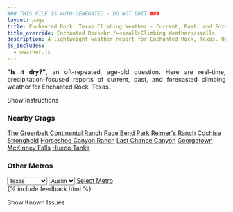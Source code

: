 ```yaml
---
### THIS FILE IS AUTO-GENERATED - DO NOT EDIT ###
layout: page
title: Enchanted Rock, Texas Climbing Weather - Current, Past, and Forecasted Report
title_override: Enchanted Rock<br /><small>Climbing Weather</small>
description: A lightweight weather report for Enchanted Rock, Texas. Optimized for slow internet connections.
js_includes:
  - weather.js
---
```


<section class="measure center lh-copy f5-ns f6 ph2 mv4" style="text-align: justify;">
<strong>"Is it dry?"</strong>, an oft-repeated, age-old question. Here are real-time,
precipitation-focused reports of current, past, and forecasted climbing weather for Enchanted Rock, Texas.
</section>

<p id="settings-toggle" class="mw5 b center tc hover-light-red black-70 pointer">Show Instructions</p>
<section id="settings" class="overflow-hidden" style="display:none;">
    <div class="mv2 ph2 center">
        <div class="fn f6 tc pv2">
            <p class="measure lh-copy center"><strong>Show/hide hourly forecasts</strong> by clicking the desired day.</p>
            <hr class="mw5 p0 mv2 o-60 b0 bt b--light-red light-red bg-light-red">
            <p class="measure lh-copy center"><strong>Current and Past conditions</strong> are measured by the nearest weather station. <strong>Forecast conditions</strong> are calculated and polled separately.</p>
            <hr class="mw5 p0 mv2 o-60 b0 bt b--light-red light-red bg-light-red">
            <p class="measure lh-copy center"><strong>Having issues?</strong> Try <a id="clear-cache" class="no-underline relative fancy-link light-red hover-light-red" href="#">clearing the local cache</a>.</p>
            <hr class="mw5 p0 mv2 o-60 b0 bt b--light-red light-red bg-light-red">
            <p class="measure lh-copy center">Weather data sourced from <a class="no-underline fancy-link relative light-red" target="_blank" href="https://www.weather.gov/documentation/services-web-api">weather.gov</a>.</p>
        </div>
    </div>
</section>
<section id="weather" data-crag="enchanted-rock-texas" class="mv4-ns mv3 ph2 center"></section>
<section id="nearby" class="tc lh-copy">
  <h3>Nearby Crags</h3>
<a class="nowrap no-underline fancy-link relative light-red mh3" href="/crags/the-greenbelt-texas-weather.html">The Greenbelt</a>
<a class="nowrap no-underline fancy-link relative light-red mh3" href="/crags/continental-ranch-texas-weather.html">Continental Ranch</a>
<a class="nowrap no-underline fancy-link relative light-red mh3" href="/crags/pace-bend-park-texas-weather.html">Pace Bend Park</a>
<a class="nowrap no-underline fancy-link relative light-red mh3" href="/crags/reimers-ranch-texas-weather.html">Reimer's Ranch</a>
<a class="nowrap no-underline fancy-link relative light-red mh3" href="/crags/cochise-stronghold-arizona-weather.html">Cochise Stronghold</a>
<a class="nowrap no-underline fancy-link relative light-red mh3" href="/crags/horseshoe-canyon-ranch-arkansas-weather.html">Horseshoe Canyon Ranch</a>
<a class="nowrap no-underline fancy-link relative light-red mh3" href="/crags/last-chance-canyon-new-mexico-weather.html">Last Chance Canyon</a>
<a class="nowrap no-underline fancy-link relative light-red mh3" href="/crags/georgetown-texas-weather.html">Georgetown</a>
<a class="nowrap no-underline fancy-link relative light-red mh3" href="/crags/mckinney-falls-texas-weather.html">McKinney Falls</a>
<a class="nowrap no-underline fancy-link relative light-red mh3" href="/crags/hueco-tanks-texas-weather.html">Hueco Tanks</a>
</section>
<section id="nearby" class="tc lh-copy">
  <h3>Other Metros</h3>
  <select class="ma1 bg-near-white pa2" id="stateSel">
    <option value="Texas" selected>Texas</option>
    <option value="Washington">Washington</option>
    <option value="Colorado">Colorado</option>
    <option value="Tennessee">Tennessee</option>
    <option value="Utah">Utah</option>
    <option value="California">California</option>
  </select>
  <select class="ma1 bg-near-white pa2" id="citySel">
    <option value="Austin" selected>Austin</option>
  </select>
  <a id="selectMetro" class="f6 link dim ph3 pv2 ma1 dib white bg-light-red" href="/crags/austin-texas-weather.html">Select Metro</a>
  <script>
    var states = [];
    states["Texas"] = "Austin"
    states["Washington"] = "Seattle"
    states["Colorado"] = "Denver"
    states["Tennessee"] = "Nashville"
    states["Utah"] = "Salt Lake City"
    states["California"] = "San Francisco|Los Angeles"
  </script>
</section>
{% include feedback.html %}
<p id="issues-toggle" class="mw5 b center tc hover-light-red black-70 pointer">Show Known Issues</p>
<section id="issues" class="overflow-hidden tc f6">
</section>

<script>
  var weekly_EWX_114_101 = {"updated":"2021-03-29T08:02:53+00:00","units":"us","forecastGenerator":"BaselineForecastGenerator","generatedAt":"2021-03-29T09:07:19+00:00","updateTime":"2021-03-29T08:02:53+00:00","validTimes":"2021-03-29T02:00:00+00:00/P8DT6H","elevation":{"value":456.8952,"unitCode":"unit:m"},"periods":[{"number":1,"name":"Overnight","startTime":"2021-03-29T04:00:00-05:00","endTime":"2021-03-29T06:00:00-05:00","isDaytime":false,"temperature":43,"temperatureUnit":"F","temperatureTrend":null,"windSpeed":"5 mph","windDirection":"SSW","icon":"https://api.weather.gov/icons/land/night/few?size=medium","shortForecast":"Mostly Clear","detailedForecast":"Mostly clear, with a low around 43. South southwest wind around 5 mph."},{"number":2,"name":"Monday","startTime":"2021-03-29T06:00:00-05:00","endTime":"2021-03-29T18:00:00-05:00","isDaytime":true,"temperature":77,"temperatureUnit":"F","temperatureTrend":null,"windSpeed":"5 to 15 mph","windDirection":"S","icon":"https://api.weather.gov/icons/land/day/few?size=medium","shortForecast":"Sunny","detailedForecast":"Sunny, with a high near 77. South wind 5 to 15 mph, with gusts as high as 20 mph."},{"number":3,"name":"Monday Night","startTime":"2021-03-29T18:00:00-05:00","endTime":"2021-03-30T06:00:00-05:00","isDaytime":false,"temperature":55,"temperatureUnit":"F","temperatureTrend":null,"windSpeed":"10 to 15 mph","windDirection":"S","icon":"https://api.weather.gov/icons/land/night/sct/fog?size=medium","shortForecast":"Partly Cloudy then Patchy Fog","detailedForecast":"Patchy fog after 4am. Partly cloudy, with a low around 55. South wind 10 to 15 mph, with gusts as high as 25 mph."},{"number":4,"name":"Tuesday","startTime":"2021-03-30T06:00:00-05:00","endTime":"2021-03-30T18:00:00-05:00","isDaytime":true,"temperature":82,"temperatureUnit":"F","temperatureTrend":null,"windSpeed":"10 to 15 mph","windDirection":"S","icon":"https://api.weather.gov/icons/land/day/fog/bkn?size=medium","shortForecast":"Patchy Fog then Mostly Cloudy","detailedForecast":"Patchy fog before 10am. Mostly cloudy, with a high near 82. South wind 10 to 15 mph, with gusts as high as 30 mph."},{"number":5,"name":"Tuesday Night","startTime":"2021-03-30T18:00:00-05:00","endTime":"2021-03-31T06:00:00-05:00","isDaytime":false,"temperature":51,"temperatureUnit":"F","temperatureTrend":null,"windSpeed":"10 to 15 mph","windDirection":"SW","icon":"https://api.weather.gov/icons/land/night/bkn?size=medium","shortForecast":"Mostly Cloudy","detailedForecast":"Mostly cloudy, with a low around 51. Southwest wind 10 to 15 mph, with gusts as high as 20 mph."},{"number":6,"name":"Wednesday","startTime":"2021-03-31T06:00:00-05:00","endTime":"2021-03-31T18:00:00-05:00","isDaytime":true,"temperature":63,"temperatureUnit":"F","temperatureTrend":null,"windSpeed":"15 to 20 mph","windDirection":"NNE","icon":"https://api.weather.gov/icons/land/day/bkn?size=medium","shortForecast":"Partly Sunny","detailedForecast":"Partly sunny, with a high near 63. North northeast wind 15 to 20 mph, with gusts as high as 30 mph."},{"number":7,"name":"Wednesday Night","startTime":"2021-03-31T18:00:00-05:00","endTime":"2021-04-01T06:00:00-05:00","isDaytime":false,"temperature":41,"temperatureUnit":"F","temperatureTrend":null,"windSpeed":"10 to 20 mph","windDirection":"NE","icon":"https://api.weather.gov/icons/land/night/few?size=medium","shortForecast":"Mostly Clear","detailedForecast":"Mostly clear, with a low around 41. Northeast wind 10 to 20 mph, with gusts as high as 30 mph."},{"number":8,"name":"Thursday","startTime":"2021-04-01T06:00:00-05:00","endTime":"2021-04-01T18:00:00-05:00","isDaytime":true,"temperature":67,"temperatureUnit":"F","temperatureTrend":null,"windSpeed":"10 to 15 mph","windDirection":"ENE","icon":"https://api.weather.gov/icons/land/day/few?size=medium","shortForecast":"Sunny","detailedForecast":"Sunny, with a high near 67. East northeast wind 10 to 15 mph, with gusts as high as 25 mph."},{"number":9,"name":"Thursday Night","startTime":"2021-04-01T18:00:00-05:00","endTime":"2021-04-02T06:00:00-05:00","isDaytime":false,"temperature":45,"temperatureUnit":"F","temperatureTrend":null,"windSpeed":"10 to 15 mph","windDirection":"SE","icon":"https://api.weather.gov/icons/land/night/bkn?size=medium","shortForecast":"Mostly Cloudy","detailedForecast":"Mostly cloudy, with a low around 45. Southeast wind 10 to 15 mph."},{"number":10,"name":"Friday","startTime":"2021-04-02T06:00:00-05:00","endTime":"2021-04-02T18:00:00-05:00","isDaytime":true,"temperature":68,"temperatureUnit":"F","temperatureTrend":null,"windSpeed":"10 to 15 mph","windDirection":"SSE","icon":"https://api.weather.gov/icons/land/day/bkn?size=medium","shortForecast":"Partly Sunny","detailedForecast":"Partly sunny, with a high near 68."},{"number":11,"name":"Friday Night","startTime":"2021-04-02T18:00:00-05:00","endTime":"2021-04-03T06:00:00-05:00","isDaytime":false,"temperature":50,"temperatureUnit":"F","temperatureTrend":null,"windSpeed":"15 mph","windDirection":"SSE","icon":"https://api.weather.gov/icons/land/night/bkn?size=medium","shortForecast":"Mostly Cloudy","detailedForecast":"Mostly cloudy, with a low around 50."},{"number":12,"name":"Saturday","startTime":"2021-04-03T06:00:00-05:00","endTime":"2021-04-03T18:00:00-05:00","isDaytime":true,"temperature":71,"temperatureUnit":"F","temperatureTrend":null,"windSpeed":"15 mph","windDirection":"SSE","icon":"https://api.weather.gov/icons/land/day/bkn?size=medium","shortForecast":"Partly Sunny","detailedForecast":"Partly sunny, with a high near 71."},{"number":13,"name":"Saturday Night","startTime":"2021-04-03T18:00:00-05:00","endTime":"2021-04-04T06:00:00-05:00","isDaytime":false,"temperature":56,"temperatureUnit":"F","temperatureTrend":null,"windSpeed":"15 mph","windDirection":"SSE","icon":"https://api.weather.gov/icons/land/night/bkn?size=medium","shortForecast":"Mostly Cloudy","detailedForecast":"Mostly cloudy, with a low around 56."},{"number":14,"name":"Sunday","startTime":"2021-04-04T06:00:00-05:00","endTime":"2021-04-04T18:00:00-05:00","isDaytime":true,"temperature":77,"temperatureUnit":"F","temperatureTrend":null,"windSpeed":"15 to 20 mph","windDirection":"SSE","icon":"https://api.weather.gov/icons/land/day/bkn?size=medium","shortForecast":"Partly Sunny","detailedForecast":"Partly sunny, with a high near 77."}]}
  var hourly_EWX_114_101 = {"@context":["https://geojson.org/geojson-ld/geojson-context.jsonld",{"@version":"1.1","wx":"https://api.weather.gov/ontology#","geo":"http://www.opengis.net/ont/geosparql#","unit":"http://codes.wmo.int/common/unit/","@vocab":"https://api.weather.gov/ontology#"}],"type":"Feature","geometry":{"type":"Polygon","coordinates":[[[-98.8398392,30.5088871],[-98.8390921,30.486163899999998],[-98.8127231,30.486805299999997],[-98.8134651,30.509528699999997],[-98.8398392,30.5088871]]]},"properties":{"updated":"2021-03-29T08:02:53+00:00","units":"us","forecastGenerator":"HourlyForecastGenerator","generatedAt":"2021-03-29T09:05:26+00:00","updateTime":"2021-03-29T08:02:53+00:00","validTimes":"2021-03-29T02:00:00+00:00/P8DT6H","elevation":{"value":456.8952,"unitCode":"unit:m"},"periods":[{"number":1,"name":"","startTime":"2021-03-29T04:00:00-05:00","endTime":"2021-03-29T05:00:00-05:00","isDaytime":false,"temperature":44,"temperatureUnit":"F","temperatureTrend":null,"windSpeed":"5 mph","windDirection":"SSW","icon":"https://api.weather.gov/icons/land/night/skc?size=small","shortForecast":"Clear","detailedForecast":""},{"number":2,"name":"","startTime":"2021-03-29T05:00:00-05:00","endTime":"2021-03-29T06:00:00-05:00","isDaytime":false,"temperature":46,"temperatureUnit":"F","temperatureTrend":null,"windSpeed":"5 mph","windDirection":"S","icon":"https://api.weather.gov/icons/land/night/few?size=small","shortForecast":"Mostly Clear","detailedForecast":""},{"number":3,"name":"","startTime":"2021-03-29T06:00:00-05:00","endTime":"2021-03-29T07:00:00-05:00","isDaytime":true,"temperature":44,"temperatureUnit":"F","temperatureTrend":null,"windSpeed":"5 mph","windDirection":"S","icon":"https://api.weather.gov/icons/land/day/few?size=small","shortForecast":"Sunny","detailedForecast":""},{"number":4,"name":"","startTime":"2021-03-29T07:00:00-05:00","endTime":"2021-03-29T08:00:00-05:00","isDaytime":true,"temperature":43,"temperatureUnit":"F","temperatureTrend":null,"windSpeed":"5 mph","windDirection":"S","icon":"https://api.weather.gov/icons/land/day/few?size=small","shortForecast":"Sunny","detailedForecast":""},{"number":5,"name":"","startTime":"2021-03-29T08:00:00-05:00","endTime":"2021-03-29T09:00:00-05:00","isDaytime":true,"temperature":45,"temperatureUnit":"F","temperatureTrend":null,"windSpeed":"5 mph","windDirection":"S","icon":"https://api.weather.gov/icons/land/day/few?size=small","shortForecast":"Sunny","detailedForecast":""},{"number":6,"name":"","startTime":"2021-03-29T09:00:00-05:00","endTime":"2021-03-29T10:00:00-05:00","isDaytime":true,"temperature":52,"temperatureUnit":"F","temperatureTrend":null,"windSpeed":"5 mph","windDirection":"S","icon":"https://api.weather.gov/icons/land/day/skc?size=small","shortForecast":"Sunny","detailedForecast":""},{"number":7,"name":"","startTime":"2021-03-29T10:00:00-05:00","endTime":"2021-03-29T11:00:00-05:00","isDaytime":true,"temperature":60,"temperatureUnit":"F","temperatureTrend":null,"windSpeed":"10 mph","windDirection":"S","icon":"https://api.weather.gov/icons/land/day/skc?size=small","shortForecast":"Sunny","detailedForecast":""},{"number":8,"name":"","startTime":"2021-03-29T11:00:00-05:00","endTime":"2021-03-29T12:00:00-05:00","isDaytime":true,"temperature":65,"temperatureUnit":"F","temperatureTrend":null,"windSpeed":"10 mph","windDirection":"S","icon":"https://api.weather.gov/icons/land/day/skc?size=small","shortForecast":"Sunny","detailedForecast":""},{"number":9,"name":"","startTime":"2021-03-29T12:00:00-05:00","endTime":"2021-03-29T13:00:00-05:00","isDaytime":true,"temperature":69,"temperatureUnit":"F","temperatureTrend":null,"windSpeed":"10 mph","windDirection":"S","icon":"https://api.weather.gov/icons/land/day/few?size=small","shortForecast":"Sunny","detailedForecast":""},{"number":10,"name":"","startTime":"2021-03-29T13:00:00-05:00","endTime":"2021-03-29T14:00:00-05:00","isDaytime":true,"temperature":72,"temperatureUnit":"F","temperatureTrend":null,"windSpeed":"10 mph","windDirection":"S","icon":"https://api.weather.gov/icons/land/day/skc?size=small","shortForecast":"Sunny","detailedForecast":""},{"number":11,"name":"","startTime":"2021-03-29T14:00:00-05:00","endTime":"2021-03-29T15:00:00-05:00","isDaytime":true,"temperature":73,"temperatureUnit":"F","temperatureTrend":null,"windSpeed":"10 mph","windDirection":"S","icon":"https://api.weather.gov/icons/land/day/skc?size=small","shortForecast":"Sunny","detailedForecast":""},{"number":12,"name":"","startTime":"2021-03-29T15:00:00-05:00","endTime":"2021-03-29T16:00:00-05:00","isDaytime":true,"temperature":77,"temperatureUnit":"F","temperatureTrend":null,"windSpeed":"10 mph","windDirection":"S","icon":"https://api.weather.gov/icons/land/day/few?size=small","shortForecast":"Sunny","detailedForecast":""},{"number":13,"name":"","startTime":"2021-03-29T16:00:00-05:00","endTime":"2021-03-29T17:00:00-05:00","isDaytime":true,"temperature":77,"temperatureUnit":"F","temperatureTrend":null,"windSpeed":"15 mph","windDirection":"S","icon":"https://api.weather.gov/icons/land/day/few?size=small","shortForecast":"Sunny","detailedForecast":""},{"number":14,"name":"","startTime":"2021-03-29T17:00:00-05:00","endTime":"2021-03-29T18:00:00-05:00","isDaytime":true,"temperature":77,"temperatureUnit":"F","temperatureTrend":null,"windSpeed":"15 mph","windDirection":"S","icon":"https://api.weather.gov/icons/land/day/few?size=small","shortForecast":"Sunny","detailedForecast":""},{"number":15,"name":"","startTime":"2021-03-29T18:00:00-05:00","endTime":"2021-03-29T19:00:00-05:00","isDaytime":false,"temperature":76,"temperatureUnit":"F","temperatureTrend":null,"windSpeed":"15 mph","windDirection":"S","icon":"https://api.weather.gov/icons/land/night/few?size=small","shortForecast":"Mostly Clear","detailedForecast":""},{"number":16,"name":"","startTime":"2021-03-29T19:00:00-05:00","endTime":"2021-03-29T20:00:00-05:00","isDaytime":false,"temperature":72,"temperatureUnit":"F","temperatureTrend":null,"windSpeed":"15 mph","windDirection":"S","icon":"https://api.weather.gov/icons/land/night/few?size=small","shortForecast":"Mostly Clear","detailedForecast":""},{"number":17,"name":"","startTime":"2021-03-29T20:00:00-05:00","endTime":"2021-03-29T21:00:00-05:00","isDaytime":false,"temperature":66,"temperatureUnit":"F","temperatureTrend":null,"windSpeed":"10 mph","windDirection":"S","icon":"https://api.weather.gov/icons/land/night/few?size=small","shortForecast":"Mostly Clear","detailedForecast":""},{"number":18,"name":"","startTime":"2021-03-29T21:00:00-05:00","endTime":"2021-03-29T22:00:00-05:00","isDaytime":false,"temperature":64,"temperatureUnit":"F","temperatureTrend":null,"windSpeed":"10 mph","windDirection":"S","icon":"https://api.weather.gov/icons/land/night/sct?size=small","shortForecast":"Partly Cloudy","detailedForecast":""},{"number":19,"name":"","startTime":"2021-03-29T22:00:00-05:00","endTime":"2021-03-29T23:00:00-05:00","isDaytime":false,"temperature":62,"temperatureUnit":"F","temperatureTrend":null,"windSpeed":"10 mph","windDirection":"S","icon":"https://api.weather.gov/icons/land/night/sct?size=small","shortForecast":"Partly Cloudy","detailedForecast":""},{"number":20,"name":"","startTime":"2021-03-29T23:00:00-05:00","endTime":"2021-03-30T00:00:00-05:00","isDaytime":false,"temperature":59,"temperatureUnit":"F","temperatureTrend":null,"windSpeed":"10 mph","windDirection":"S","icon":"https://api.weather.gov/icons/land/night/sct?size=small","shortForecast":"Partly Cloudy","detailedForecast":""},{"number":21,"name":"","startTime":"2021-03-30T00:00:00-05:00","endTime":"2021-03-30T01:00:00-05:00","isDaytime":false,"temperature":58,"temperatureUnit":"F","temperatureTrend":null,"windSpeed":"10 mph","windDirection":"S","icon":"https://api.weather.gov/icons/land/night/bkn?size=small","shortForecast":"Mostly Cloudy","detailedForecast":""},{"number":22,"name":"","startTime":"2021-03-30T01:00:00-05:00","endTime":"2021-03-30T02:00:00-05:00","isDaytime":false,"temperature":56,"temperatureUnit":"F","temperatureTrend":null,"windSpeed":"10 mph","windDirection":"S","icon":"https://api.weather.gov/icons/land/night/bkn?size=small","shortForecast":"Mostly Cloudy","detailedForecast":""},{"number":23,"name":"","startTime":"2021-03-30T02:00:00-05:00","endTime":"2021-03-30T03:00:00-05:00","isDaytime":false,"temperature":55,"temperatureUnit":"F","temperatureTrend":null,"windSpeed":"15 mph","windDirection":"S","icon":"https://api.weather.gov/icons/land/night/bkn?size=small","shortForecast":"Mostly Cloudy","detailedForecast":""},{"number":24,"name":"","startTime":"2021-03-30T03:00:00-05:00","endTime":"2021-03-30T04:00:00-05:00","isDaytime":false,"temperature":55,"temperatureUnit":"F","temperatureTrend":null,"windSpeed":"10 mph","windDirection":"S","icon":"https://api.weather.gov/icons/land/night/bkn?size=small","shortForecast":"Mostly Cloudy","detailedForecast":""},{"number":25,"name":"","startTime":"2021-03-30T04:00:00-05:00","endTime":"2021-03-30T05:00:00-05:00","isDaytime":false,"temperature":55,"temperatureUnit":"F","temperatureTrend":null,"windSpeed":"10 mph","windDirection":"S","icon":"https://api.weather.gov/icons/land/night/fog?size=small","shortForecast":"Patchy Fog","detailedForecast":""},{"number":26,"name":"","startTime":"2021-03-30T05:00:00-05:00","endTime":"2021-03-30T06:00:00-05:00","isDaytime":false,"temperature":56,"temperatureUnit":"F","temperatureTrend":null,"windSpeed":"10 mph","windDirection":"S","icon":"https://api.weather.gov/icons/land/night/fog?size=small","shortForecast":"Patchy Fog","detailedForecast":""},{"number":27,"name":"","startTime":"2021-03-30T06:00:00-05:00","endTime":"2021-03-30T07:00:00-05:00","isDaytime":true,"temperature":56,"temperatureUnit":"F","temperatureTrend":null,"windSpeed":"10 mph","windDirection":"S","icon":"https://api.weather.gov/icons/land/day/fog?size=small","shortForecast":"Patchy Fog","detailedForecast":""},{"number":28,"name":"","startTime":"2021-03-30T07:00:00-05:00","endTime":"2021-03-30T08:00:00-05:00","isDaytime":true,"temperature":57,"temperatureUnit":"F","temperatureTrend":null,"windSpeed":"10 mph","windDirection":"S","icon":"https://api.weather.gov/icons/land/day/fog?size=small","shortForecast":"Patchy Fog","detailedForecast":""},{"number":29,"name":"","startTime":"2021-03-30T08:00:00-05:00","endTime":"2021-03-30T09:00:00-05:00","isDaytime":true,"temperature":57,"temperatureUnit":"F","temperatureTrend":null,"windSpeed":"10 mph","windDirection":"S","icon":"https://api.weather.gov/icons/land/day/fog?size=small","shortForecast":"Patchy Fog","detailedForecast":""},{"number":30,"name":"","startTime":"2021-03-30T09:00:00-05:00","endTime":"2021-03-30T10:00:00-05:00","isDaytime":true,"temperature":61,"temperatureUnit":"F","temperatureTrend":null,"windSpeed":"15 mph","windDirection":"S","icon":"https://api.weather.gov/icons/land/day/fog?size=small","shortForecast":"Patchy Fog","detailedForecast":""},{"number":31,"name":"","startTime":"2021-03-30T10:00:00-05:00","endTime":"2021-03-30T11:00:00-05:00","isDaytime":true,"temperature":65,"temperatureUnit":"F","temperatureTrend":null,"windSpeed":"15 mph","windDirection":"S","icon":"https://api.weather.gov/icons/land/day/bkn?size=small","shortForecast":"Mostly Cloudy","detailedForecast":""},{"number":32,"name":"","startTime":"2021-03-30T11:00:00-05:00","endTime":"2021-03-30T12:00:00-05:00","isDaytime":true,"temperature":68,"temperatureUnit":"F","temperatureTrend":null,"windSpeed":"15 mph","windDirection":"SSW","icon":"https://api.weather.gov/icons/land/day/bkn?size=small","shortForecast":"Mostly Cloudy","detailedForecast":""},{"number":33,"name":"","startTime":"2021-03-30T12:00:00-05:00","endTime":"2021-03-30T13:00:00-05:00","isDaytime":true,"temperature":71,"temperatureUnit":"F","temperatureTrend":null,"windSpeed":"15 mph","windDirection":"SSW","icon":"https://api.weather.gov/icons/land/day/bkn?size=small","shortForecast":"Partly Sunny","detailedForecast":""},{"number":34,"name":"","startTime":"2021-03-30T13:00:00-05:00","endTime":"2021-03-30T14:00:00-05:00","isDaytime":true,"temperature":75,"temperatureUnit":"F","temperatureTrend":null,"windSpeed":"15 mph","windDirection":"SSW","icon":"https://api.weather.gov/icons/land/day/bkn?size=small","shortForecast":"Partly Sunny","detailedForecast":""},{"number":35,"name":"","startTime":"2021-03-30T14:00:00-05:00","endTime":"2021-03-30T15:00:00-05:00","isDaytime":true,"temperature":78,"temperatureUnit":"F","temperatureTrend":null,"windSpeed":"15 mph","windDirection":"SSW","icon":"https://api.weather.gov/icons/land/day/bkn?size=small","shortForecast":"Partly Sunny","detailedForecast":""},{"number":36,"name":"","startTime":"2021-03-30T15:00:00-05:00","endTime":"2021-03-30T16:00:00-05:00","isDaytime":true,"temperature":79,"temperatureUnit":"F","temperatureTrend":null,"windSpeed":"15 mph","windDirection":"SSW","icon":"https://api.weather.gov/icons/land/day/bkn?size=small","shortForecast":"Partly Sunny","detailedForecast":""},{"number":37,"name":"","startTime":"2021-03-30T16:00:00-05:00","endTime":"2021-03-30T17:00:00-05:00","isDaytime":true,"temperature":81,"temperatureUnit":"F","temperatureTrend":null,"windSpeed":"15 mph","windDirection":"SSW","icon":"https://api.weather.gov/icons/land/day/bkn?size=small","shortForecast":"Partly Sunny","detailedForecast":""},{"number":38,"name":"","startTime":"2021-03-30T17:00:00-05:00","endTime":"2021-03-30T18:00:00-05:00","isDaytime":true,"temperature":82,"temperatureUnit":"F","temperatureTrend":null,"windSpeed":"15 mph","windDirection":"SSW","icon":"https://api.weather.gov/icons/land/day/bkn?size=small","shortForecast":"Partly Sunny","detailedForecast":""},{"number":39,"name":"","startTime":"2021-03-30T18:00:00-05:00","endTime":"2021-03-30T19:00:00-05:00","isDaytime":false,"temperature":82,"temperatureUnit":"F","temperatureTrend":null,"windSpeed":"15 mph","windDirection":"S","icon":"https://api.weather.gov/icons/land/night/bkn?size=small","shortForecast":"Mostly Cloudy","detailedForecast":""},{"number":40,"name":"","startTime":"2021-03-30T19:00:00-05:00","endTime":"2021-03-30T20:00:00-05:00","isDaytime":false,"temperature":81,"temperatureUnit":"F","temperatureTrend":null,"windSpeed":"15 mph","windDirection":"S","icon":"https://api.weather.gov/icons/land/night/bkn?size=small","shortForecast":"Mostly Cloudy","detailedForecast":""},{"number":41,"name":"","startTime":"2021-03-30T20:00:00-05:00","endTime":"2021-03-30T21:00:00-05:00","isDaytime":false,"temperature":78,"temperatureUnit":"F","temperatureTrend":null,"windSpeed":"10 mph","windDirection":"S","icon":"https://api.weather.gov/icons/land/night/bkn?size=small","shortForecast":"Mostly Cloudy","detailedForecast":""},{"number":42,"name":"","startTime":"2021-03-30T21:00:00-05:00","endTime":"2021-03-30T22:00:00-05:00","isDaytime":false,"temperature":74,"temperatureUnit":"F","temperatureTrend":null,"windSpeed":"10 mph","windDirection":"S","icon":"https://api.weather.gov/icons/land/night/bkn?size=small","shortForecast":"Mostly Cloudy","detailedForecast":""},{"number":43,"name":"","startTime":"2021-03-30T22:00:00-05:00","endTime":"2021-03-30T23:00:00-05:00","isDaytime":false,"temperature":70,"temperatureUnit":"F","temperatureTrend":null,"windSpeed":"10 mph","windDirection":"S","icon":"https://api.weather.gov/icons/land/night/bkn?size=small","shortForecast":"Mostly Cloudy","detailedForecast":""},{"number":44,"name":"","startTime":"2021-03-30T23:00:00-05:00","endTime":"2021-03-31T00:00:00-05:00","isDaytime":false,"temperature":68,"temperatureUnit":"F","temperatureTrend":null,"windSpeed":"10 mph","windDirection":"S","icon":"https://api.weather.gov/icons/land/night/bkn?size=small","shortForecast":"Mostly Cloudy","detailedForecast":""},{"number":45,"name":"","startTime":"2021-03-31T00:00:00-05:00","endTime":"2021-03-31T01:00:00-05:00","isDaytime":false,"temperature":66,"temperatureUnit":"F","temperatureTrend":null,"windSpeed":"10 mph","windDirection":"S","icon":"https://api.weather.gov/icons/land/night/bkn?size=small","shortForecast":"Mostly Cloudy","detailedForecast":""},{"number":46,"name":"","startTime":"2021-03-31T01:00:00-05:00","endTime":"2021-03-31T02:00:00-05:00","isDaytime":false,"temperature":65,"temperatureUnit":"F","temperatureTrend":null,"windSpeed":"10 mph","windDirection":"S","icon":"https://api.weather.gov/icons/land/night/bkn?size=small","shortForecast":"Mostly Cloudy","detailedForecast":""},{"number":47,"name":"","startTime":"2021-03-31T02:00:00-05:00","endTime":"2021-03-31T03:00:00-05:00","isDaytime":false,"temperature":64,"temperatureUnit":"F","temperatureTrend":null,"windSpeed":"10 mph","windDirection":"SW","icon":"https://api.weather.gov/icons/land/night/bkn?size=small","shortForecast":"Mostly Cloudy","detailedForecast":""},{"number":48,"name":"","startTime":"2021-03-31T03:00:00-05:00","endTime":"2021-03-31T04:00:00-05:00","isDaytime":false,"temperature":63,"temperatureUnit":"F","temperatureTrend":null,"windSpeed":"15 mph","windDirection":"NW","icon":"https://api.weather.gov/icons/land/night/bkn?size=small","shortForecast":"Mostly Cloudy","detailedForecast":""},{"number":49,"name":"","startTime":"2021-03-31T04:00:00-05:00","endTime":"2021-03-31T05:00:00-05:00","isDaytime":false,"temperature":61,"temperatureUnit":"F","temperatureTrend":null,"windSpeed":"15 mph","windDirection":"N","icon":"https://api.weather.gov/icons/land/night/bkn?size=small","shortForecast":"Mostly Cloudy","detailedForecast":""},{"number":50,"name":"","startTime":"2021-03-31T05:00:00-05:00","endTime":"2021-03-31T06:00:00-05:00","isDaytime":false,"temperature":58,"temperatureUnit":"F","temperatureTrend":null,"windSpeed":"15 mph","windDirection":"N","icon":"https://api.weather.gov/icons/land/night/bkn?size=small","shortForecast":"Mostly Cloudy","detailedForecast":""},{"number":51,"name":"","startTime":"2021-03-31T06:00:00-05:00","endTime":"2021-03-31T07:00:00-05:00","isDaytime":true,"temperature":55,"temperatureUnit":"F","temperatureTrend":null,"windSpeed":"15 mph","windDirection":"N","icon":"https://api.weather.gov/icons/land/day/bkn?size=small","shortForecast":"Mostly Cloudy","detailedForecast":""},{"number":52,"name":"","startTime":"2021-03-31T07:00:00-05:00","endTime":"2021-03-31T08:00:00-05:00","isDaytime":true,"temperature":52,"temperatureUnit":"F","temperatureTrend":null,"windSpeed":"15 mph","windDirection":"N","icon":"https://api.weather.gov/icons/land/day/bkn?size=small","shortForecast":"Mostly Cloudy","detailedForecast":""},{"number":53,"name":"","startTime":"2021-03-31T08:00:00-05:00","endTime":"2021-03-31T09:00:00-05:00","isDaytime":true,"temperature":51,"temperatureUnit":"F","temperatureTrend":null,"windSpeed":"20 mph","windDirection":"N","icon":"https://api.weather.gov/icons/land/day/bkn?size=small","shortForecast":"Mostly Cloudy","detailedForecast":""},{"number":54,"name":"","startTime":"2021-03-31T09:00:00-05:00","endTime":"2021-03-31T10:00:00-05:00","isDaytime":true,"temperature":52,"temperatureUnit":"F","temperatureTrend":null,"windSpeed":"20 mph","windDirection":"N","icon":"https://api.weather.gov/icons/land/day/bkn?size=small","shortForecast":"Partly Sunny","detailedForecast":""},{"number":55,"name":"","startTime":"2021-03-31T10:00:00-05:00","endTime":"2021-03-31T11:00:00-05:00","isDaytime":true,"temperature":53,"temperatureUnit":"F","temperatureTrend":null,"windSpeed":"20 mph","windDirection":"N","icon":"https://api.weather.gov/icons/land/day/bkn?size=small","shortForecast":"Partly Sunny","detailedForecast":""},{"number":56,"name":"","startTime":"2021-03-31T11:00:00-05:00","endTime":"2021-03-31T12:00:00-05:00","isDaytime":true,"temperature":55,"temperatureUnit":"F","temperatureTrend":null,"windSpeed":"20 mph","windDirection":"N","icon":"https://api.weather.gov/icons/land/day/bkn?size=small","shortForecast":"Partly Sunny","detailedForecast":""},{"number":57,"name":"","startTime":"2021-03-31T12:00:00-05:00","endTime":"2021-03-31T13:00:00-05:00","isDaytime":true,"temperature":56,"temperatureUnit":"F","temperatureTrend":null,"windSpeed":"20 mph","windDirection":"NNE","icon":"https://api.weather.gov/icons/land/day/bkn?size=small","shortForecast":"Partly Sunny","detailedForecast":""},{"number":58,"name":"","startTime":"2021-03-31T13:00:00-05:00","endTime":"2021-03-31T14:00:00-05:00","isDaytime":true,"temperature":58,"temperatureUnit":"F","temperatureTrend":null,"windSpeed":"20 mph","windDirection":"NNE","icon":"https://api.weather.gov/icons/land/day/bkn?size=small","shortForecast":"Partly Sunny","detailedForecast":""},{"number":59,"name":"","startTime":"2021-03-31T14:00:00-05:00","endTime":"2021-03-31T15:00:00-05:00","isDaytime":true,"temperature":60,"temperatureUnit":"F","temperatureTrend":null,"windSpeed":"20 mph","windDirection":"NNE","icon":"https://api.weather.gov/icons/land/day/sct?size=small","shortForecast":"Mostly Sunny","detailedForecast":""},{"number":60,"name":"","startTime":"2021-03-31T15:00:00-05:00","endTime":"2021-03-31T16:00:00-05:00","isDaytime":true,"temperature":62,"temperatureUnit":"F","temperatureTrend":null,"windSpeed":"20 mph","windDirection":"NNE","icon":"https://api.weather.gov/icons/land/day/sct?size=small","shortForecast":"Mostly Sunny","detailedForecast":""},{"number":61,"name":"","startTime":"2021-03-31T16:00:00-05:00","endTime":"2021-03-31T17:00:00-05:00","isDaytime":true,"temperature":63,"temperatureUnit":"F","temperatureTrend":null,"windSpeed":"20 mph","windDirection":"NNE","icon":"https://api.weather.gov/icons/land/day/sct?size=small","shortForecast":"Mostly Sunny","detailedForecast":""},{"number":62,"name":"","startTime":"2021-03-31T17:00:00-05:00","endTime":"2021-03-31T18:00:00-05:00","isDaytime":true,"temperature":63,"temperatureUnit":"F","temperatureTrend":null,"windSpeed":"20 mph","windDirection":"NNE","icon":"https://api.weather.gov/icons/land/day/sct?size=small","shortForecast":"Mostly Sunny","detailedForecast":""},{"number":63,"name":"","startTime":"2021-03-31T18:00:00-05:00","endTime":"2021-03-31T19:00:00-05:00","isDaytime":false,"temperature":62,"temperatureUnit":"F","temperatureTrend":null,"windSpeed":"20 mph","windDirection":"NE","icon":"https://api.weather.gov/icons/land/night/sct?size=small","shortForecast":"Partly Cloudy","detailedForecast":""},{"number":64,"name":"","startTime":"2021-03-31T19:00:00-05:00","endTime":"2021-03-31T20:00:00-05:00","isDaytime":false,"temperature":61,"temperatureUnit":"F","temperatureTrend":null,"windSpeed":"20 mph","windDirection":"NE","icon":"https://api.weather.gov/icons/land/night/few?size=small","shortForecast":"Mostly Clear","detailedForecast":""},{"number":65,"name":"","startTime":"2021-03-31T20:00:00-05:00","endTime":"2021-03-31T21:00:00-05:00","isDaytime":false,"temperature":58,"temperatureUnit":"F","temperatureTrend":null,"windSpeed":"15 mph","windDirection":"NE","icon":"https://api.weather.gov/icons/land/night/few?size=small","shortForecast":"Mostly Clear","detailedForecast":""},{"number":66,"name":"","startTime":"2021-03-31T21:00:00-05:00","endTime":"2021-03-31T22:00:00-05:00","isDaytime":false,"temperature":56,"temperatureUnit":"F","temperatureTrend":null,"windSpeed":"15 mph","windDirection":"NE","icon":"https://api.weather.gov/icons/land/night/few?size=small","shortForecast":"Mostly Clear","detailedForecast":""},{"number":67,"name":"","startTime":"2021-03-31T22:00:00-05:00","endTime":"2021-03-31T23:00:00-05:00","isDaytime":false,"temperature":53,"temperatureUnit":"F","temperatureTrend":null,"windSpeed":"15 mph","windDirection":"NE","icon":"https://api.weather.gov/icons/land/night/few?size=small","shortForecast":"Mostly Clear","detailedForecast":""},{"number":68,"name":"","startTime":"2021-03-31T23:00:00-05:00","endTime":"2021-04-01T00:00:00-05:00","isDaytime":false,"temperature":51,"temperatureUnit":"F","temperatureTrend":null,"windSpeed":"15 mph","windDirection":"NE","icon":"https://api.weather.gov/icons/land/night/few?size=small","shortForecast":"Mostly Clear","detailedForecast":""},{"number":69,"name":"","startTime":"2021-04-01T00:00:00-05:00","endTime":"2021-04-01T01:00:00-05:00","isDaytime":false,"temperature":49,"temperatureUnit":"F","temperatureTrend":null,"windSpeed":"15 mph","windDirection":"NE","icon":"https://api.weather.gov/icons/land/night/sct?size=small","shortForecast":"Partly Cloudy","detailedForecast":""},{"number":70,"name":"","startTime":"2021-04-01T01:00:00-05:00","endTime":"2021-04-01T02:00:00-05:00","isDaytime":false,"temperature":48,"temperatureUnit":"F","temperatureTrend":null,"windSpeed":"15 mph","windDirection":"NE","icon":"https://api.weather.gov/icons/land/night/sct?size=small","shortForecast":"Partly Cloudy","detailedForecast":""},{"number":71,"name":"","startTime":"2021-04-01T02:00:00-05:00","endTime":"2021-04-01T03:00:00-05:00","isDaytime":false,"temperature":47,"temperatureUnit":"F","temperatureTrend":null,"windSpeed":"15 mph","windDirection":"NE","icon":"https://api.weather.gov/icons/land/night/sct?size=small","shortForecast":"Partly Cloudy","detailedForecast":""},{"number":72,"name":"","startTime":"2021-04-01T03:00:00-05:00","endTime":"2021-04-01T04:00:00-05:00","isDaytime":false,"temperature":46,"temperatureUnit":"F","temperatureTrend":null,"windSpeed":"15 mph","windDirection":"NE","icon":"https://api.weather.gov/icons/land/night/sct?size=small","shortForecast":"Partly Cloudy","detailedForecast":""},{"number":73,"name":"","startTime":"2021-04-01T04:00:00-05:00","endTime":"2021-04-01T05:00:00-05:00","isDaytime":false,"temperature":44,"temperatureUnit":"F","temperatureTrend":null,"windSpeed":"10 mph","windDirection":"NE","icon":"https://api.weather.gov/icons/land/night/sct?size=small","shortForecast":"Partly Cloudy","detailedForecast":""},{"number":74,"name":"","startTime":"2021-04-01T05:00:00-05:00","endTime":"2021-04-01T06:00:00-05:00","isDaytime":false,"temperature":42,"temperatureUnit":"F","temperatureTrend":null,"windSpeed":"10 mph","windDirection":"NE","icon":"https://api.weather.gov/icons/land/night/sct?size=small","shortForecast":"Partly Cloudy","detailedForecast":""},{"number":75,"name":"","startTime":"2021-04-01T06:00:00-05:00","endTime":"2021-04-01T07:00:00-05:00","isDaytime":true,"temperature":41,"temperatureUnit":"F","temperatureTrend":null,"windSpeed":"10 mph","windDirection":"NE","icon":"https://api.weather.gov/icons/land/day/sct?size=small","shortForecast":"Mostly Sunny","detailedForecast":""},{"number":76,"name":"","startTime":"2021-04-01T07:00:00-05:00","endTime":"2021-04-01T08:00:00-05:00","isDaytime":true,"temperature":41,"temperatureUnit":"F","temperatureTrend":null,"windSpeed":"10 mph","windDirection":"NE","icon":"https://api.weather.gov/icons/land/day/sct?size=small","shortForecast":"Mostly Sunny","detailedForecast":""},{"number":77,"name":"","startTime":"2021-04-01T08:00:00-05:00","endTime":"2021-04-01T09:00:00-05:00","isDaytime":true,"temperature":43,"temperatureUnit":"F","temperatureTrend":null,"windSpeed":"10 mph","windDirection":"ENE","icon":"https://api.weather.gov/icons/land/day/sct?size=small","shortForecast":"Mostly Sunny","detailedForecast":""},{"number":78,"name":"","startTime":"2021-04-01T09:00:00-05:00","endTime":"2021-04-01T10:00:00-05:00","isDaytime":true,"temperature":47,"temperatureUnit":"F","temperatureTrend":null,"windSpeed":"10 mph","windDirection":"ENE","icon":"https://api.weather.gov/icons/land/day/sct?size=small","shortForecast":"Mostly Sunny","detailedForecast":""},{"number":79,"name":"","startTime":"2021-04-01T10:00:00-05:00","endTime":"2021-04-01T11:00:00-05:00","isDaytime":true,"temperature":52,"temperatureUnit":"F","temperatureTrend":null,"windSpeed":"15 mph","windDirection":"E","icon":"https://api.weather.gov/icons/land/day/sct?size=small","shortForecast":"Mostly Sunny","detailedForecast":""},{"number":80,"name":"","startTime":"2021-04-01T11:00:00-05:00","endTime":"2021-04-01T12:00:00-05:00","isDaytime":true,"temperature":56,"temperatureUnit":"F","temperatureTrend":null,"windSpeed":"15 mph","windDirection":"E","icon":"https://api.weather.gov/icons/land/day/few?size=small","shortForecast":"Sunny","detailedForecast":""},{"number":81,"name":"","startTime":"2021-04-01T12:00:00-05:00","endTime":"2021-04-01T13:00:00-05:00","isDaytime":true,"temperature":60,"temperatureUnit":"F","temperatureTrend":null,"windSpeed":"15 mph","windDirection":"E","icon":"https://api.weather.gov/icons/land/day/few?size=small","shortForecast":"Sunny","detailedForecast":""},{"number":82,"name":"","startTime":"2021-04-01T13:00:00-05:00","endTime":"2021-04-01T14:00:00-05:00","isDaytime":true,"temperature":62,"temperatureUnit":"F","temperatureTrend":null,"windSpeed":"15 mph","windDirection":"E","icon":"https://api.weather.gov/icons/land/day/few?size=small","shortForecast":"Sunny","detailedForecast":""},{"number":83,"name":"","startTime":"2021-04-01T14:00:00-05:00","endTime":"2021-04-01T15:00:00-05:00","isDaytime":true,"temperature":65,"temperatureUnit":"F","temperatureTrend":null,"windSpeed":"15 mph","windDirection":"E","icon":"https://api.weather.gov/icons/land/day/few?size=small","shortForecast":"Sunny","detailedForecast":""},{"number":84,"name":"","startTime":"2021-04-01T15:00:00-05:00","endTime":"2021-04-01T16:00:00-05:00","isDaytime":true,"temperature":66,"temperatureUnit":"F","temperatureTrend":null,"windSpeed":"15 mph","windDirection":"E","icon":"https://api.weather.gov/icons/land/day/few?size=small","shortForecast":"Sunny","detailedForecast":""},{"number":85,"name":"","startTime":"2021-04-01T16:00:00-05:00","endTime":"2021-04-01T17:00:00-05:00","isDaytime":true,"temperature":67,"temperatureUnit":"F","temperatureTrend":null,"windSpeed":"10 mph","windDirection":"E","icon":"https://api.weather.gov/icons/land/day/sct?size=small","shortForecast":"Mostly Sunny","detailedForecast":""},{"number":86,"name":"","startTime":"2021-04-01T17:00:00-05:00","endTime":"2021-04-01T18:00:00-05:00","isDaytime":true,"temperature":67,"temperatureUnit":"F","temperatureTrend":null,"windSpeed":"10 mph","windDirection":"E","icon":"https://api.weather.gov/icons/land/day/sct?size=small","shortForecast":"Mostly Sunny","detailedForecast":""},{"number":87,"name":"","startTime":"2021-04-01T18:00:00-05:00","endTime":"2021-04-01T19:00:00-05:00","isDaytime":false,"temperature":66,"temperatureUnit":"F","temperatureTrend":null,"windSpeed":"15 mph","windDirection":"ESE","icon":"https://api.weather.gov/icons/land/night/sct?size=small","shortForecast":"Partly Cloudy","detailedForecast":""},{"number":88,"name":"","startTime":"2021-04-01T19:00:00-05:00","endTime":"2021-04-01T20:00:00-05:00","isDaytime":false,"temperature":64,"temperatureUnit":"F","temperatureTrend":null,"windSpeed":"15 mph","windDirection":"ESE","icon":"https://api.weather.gov/icons/land/night/sct?size=small","shortForecast":"Partly Cloudy","detailedForecast":""},{"number":89,"name":"","startTime":"2021-04-01T20:00:00-05:00","endTime":"2021-04-01T21:00:00-05:00","isDaytime":false,"temperature":61,"temperatureUnit":"F","temperatureTrend":null,"windSpeed":"10 mph","windDirection":"ESE","icon":"https://api.weather.gov/icons/land/night/sct?size=small","shortForecast":"Partly Cloudy","detailedForecast":""},{"number":90,"name":"","startTime":"2021-04-01T21:00:00-05:00","endTime":"2021-04-01T22:00:00-05:00","isDaytime":false,"temperature":57,"temperatureUnit":"F","temperatureTrend":null,"windSpeed":"10 mph","windDirection":"SE","icon":"https://api.weather.gov/icons/land/night/sct?size=small","shortForecast":"Partly Cloudy","detailedForecast":""},{"number":91,"name":"","startTime":"2021-04-01T22:00:00-05:00","endTime":"2021-04-01T23:00:00-05:00","isDaytime":false,"temperature":53,"temperatureUnit":"F","temperatureTrend":null,"windSpeed":"10 mph","windDirection":"SE","icon":"https://api.weather.gov/icons/land/night/sct?size=small","shortForecast":"Partly Cloudy","detailedForecast":""},{"number":92,"name":"","startTime":"2021-04-01T23:00:00-05:00","endTime":"2021-04-02T00:00:00-05:00","isDaytime":false,"temperature":51,"temperatureUnit":"F","temperatureTrend":null,"windSpeed":"10 mph","windDirection":"SE","icon":"https://api.weather.gov/icons/land/night/bkn?size=small","shortForecast":"Mostly Cloudy","detailedForecast":""},{"number":93,"name":"","startTime":"2021-04-02T00:00:00-05:00","endTime":"2021-04-02T01:00:00-05:00","isDaytime":false,"temperature":49,"temperatureUnit":"F","temperatureTrend":null,"windSpeed":"10 mph","windDirection":"SE","icon":"https://api.weather.gov/icons/land/night/bkn?size=small","shortForecast":"Mostly Cloudy","detailedForecast":""},{"number":94,"name":"","startTime":"2021-04-02T01:00:00-05:00","endTime":"2021-04-02T02:00:00-05:00","isDaytime":false,"temperature":49,"temperatureUnit":"F","temperatureTrend":null,"windSpeed":"10 mph","windDirection":"SE","icon":"https://api.weather.gov/icons/land/night/bkn?size=small","shortForecast":"Mostly Cloudy","detailedForecast":""},{"number":95,"name":"","startTime":"2021-04-02T02:00:00-05:00","endTime":"2021-04-02T03:00:00-05:00","isDaytime":false,"temperature":48,"temperatureUnit":"F","temperatureTrend":null,"windSpeed":"10 mph","windDirection":"SE","icon":"https://api.weather.gov/icons/land/night/bkn?size=small","shortForecast":"Mostly Cloudy","detailedForecast":""},{"number":96,"name":"","startTime":"2021-04-02T03:00:00-05:00","endTime":"2021-04-02T04:00:00-05:00","isDaytime":false,"temperature":47,"temperatureUnit":"F","temperatureTrend":null,"windSpeed":"10 mph","windDirection":"SSE","icon":"https://api.weather.gov/icons/land/night/bkn?size=small","shortForecast":"Mostly Cloudy","detailedForecast":""},{"number":97,"name":"","startTime":"2021-04-02T04:00:00-05:00","endTime":"2021-04-02T05:00:00-05:00","isDaytime":false,"temperature":46,"temperatureUnit":"F","temperatureTrend":null,"windSpeed":"10 mph","windDirection":"SSE","icon":"https://api.weather.gov/icons/land/night/bkn?size=small","shortForecast":"Mostly Cloudy","detailedForecast":""},{"number":98,"name":"","startTime":"2021-04-02T05:00:00-05:00","endTime":"2021-04-02T06:00:00-05:00","isDaytime":false,"temperature":46,"temperatureUnit":"F","temperatureTrend":null,"windSpeed":"10 mph","windDirection":"SSE","icon":"https://api.weather.gov/icons/land/night/bkn?size=small","shortForecast":"Mostly Cloudy","detailedForecast":""},{"number":99,"name":"","startTime":"2021-04-02T06:00:00-05:00","endTime":"2021-04-02T07:00:00-05:00","isDaytime":true,"temperature":45,"temperatureUnit":"F","temperatureTrend":null,"windSpeed":"10 mph","windDirection":"SSE","icon":"https://api.weather.gov/icons/land/day/bkn?size=small","shortForecast":"Partly Sunny","detailedForecast":""},{"number":100,"name":"","startTime":"2021-04-02T07:00:00-05:00","endTime":"2021-04-02T08:00:00-05:00","isDaytime":true,"temperature":45,"temperatureUnit":"F","temperatureTrend":null,"windSpeed":"10 mph","windDirection":"SSE","icon":"https://api.weather.gov/icons/land/day/bkn?size=small","shortForecast":"Partly Sunny","detailedForecast":""},{"number":101,"name":"","startTime":"2021-04-02T08:00:00-05:00","endTime":"2021-04-02T09:00:00-05:00","isDaytime":true,"temperature":47,"temperatureUnit":"F","temperatureTrend":null,"windSpeed":"10 mph","windDirection":"SSE","icon":"https://api.weather.gov/icons/land/day/bkn?size=small","shortForecast":"Partly Sunny","detailedForecast":""},{"number":102,"name":"","startTime":"2021-04-02T09:00:00-05:00","endTime":"2021-04-02T10:00:00-05:00","isDaytime":true,"temperature":50,"temperatureUnit":"F","temperatureTrend":null,"windSpeed":"10 mph","windDirection":"SSE","icon":"https://api.weather.gov/icons/land/day/bkn?size=small","shortForecast":"Mostly Cloudy","detailedForecast":""},{"number":103,"name":"","startTime":"2021-04-02T10:00:00-05:00","endTime":"2021-04-02T11:00:00-05:00","isDaytime":true,"temperature":53,"temperatureUnit":"F","temperatureTrend":null,"windSpeed":"15 mph","windDirection":"SSE","icon":"https://api.weather.gov/icons/land/day/bkn?size=small","shortForecast":"Mostly Cloudy","detailedForecast":""},{"number":104,"name":"","startTime":"2021-04-02T11:00:00-05:00","endTime":"2021-04-02T12:00:00-05:00","isDaytime":true,"temperature":56,"temperatureUnit":"F","temperatureTrend":null,"windSpeed":"15 mph","windDirection":"SSE","icon":"https://api.weather.gov/icons/land/day/bkn?size=small","shortForecast":"Mostly Cloudy","detailedForecast":""},{"number":105,"name":"","startTime":"2021-04-02T12:00:00-05:00","endTime":"2021-04-02T13:00:00-05:00","isDaytime":true,"temperature":59,"temperatureUnit":"F","temperatureTrend":null,"windSpeed":"15 mph","windDirection":"SSE","icon":"https://api.weather.gov/icons/land/day/bkn?size=small","shortForecast":"Partly Sunny","detailedForecast":""},{"number":106,"name":"","startTime":"2021-04-02T13:00:00-05:00","endTime":"2021-04-02T14:00:00-05:00","isDaytime":true,"temperature":61,"temperatureUnit":"F","temperatureTrend":null,"windSpeed":"15 mph","windDirection":"SSE","icon":"https://api.weather.gov/icons/land/day/bkn?size=small","shortForecast":"Partly Sunny","detailedForecast":""},{"number":107,"name":"","startTime":"2021-04-02T14:00:00-05:00","endTime":"2021-04-02T15:00:00-05:00","isDaytime":true,"temperature":64,"temperatureUnit":"F","temperatureTrend":null,"windSpeed":"15 mph","windDirection":"SSE","icon":"https://api.weather.gov/icons/land/day/bkn?size=small","shortForecast":"Partly Sunny","detailedForecast":""},{"number":108,"name":"","startTime":"2021-04-02T15:00:00-05:00","endTime":"2021-04-02T16:00:00-05:00","isDaytime":true,"temperature":66,"temperatureUnit":"F","temperatureTrend":null,"windSpeed":"15 mph","windDirection":"SSE","icon":"https://api.weather.gov/icons/land/day/bkn?size=small","shortForecast":"Partly Sunny","detailedForecast":""},{"number":109,"name":"","startTime":"2021-04-02T16:00:00-05:00","endTime":"2021-04-02T17:00:00-05:00","isDaytime":true,"temperature":67,"temperatureUnit":"F","temperatureTrend":null,"windSpeed":"15 mph","windDirection":"SSE","icon":"https://api.weather.gov/icons/land/day/bkn?size=small","shortForecast":"Partly Sunny","detailedForecast":""},{"number":110,"name":"","startTime":"2021-04-02T17:00:00-05:00","endTime":"2021-04-02T18:00:00-05:00","isDaytime":true,"temperature":68,"temperatureUnit":"F","temperatureTrend":null,"windSpeed":"15 mph","windDirection":"SSE","icon":"https://api.weather.gov/icons/land/day/bkn?size=small","shortForecast":"Partly Sunny","detailedForecast":""},{"number":111,"name":"","startTime":"2021-04-02T18:00:00-05:00","endTime":"2021-04-02T19:00:00-05:00","isDaytime":false,"temperature":68,"temperatureUnit":"F","temperatureTrend":null,"windSpeed":"15 mph","windDirection":"SSE","icon":"https://api.weather.gov/icons/land/night/bkn?size=small","shortForecast":"Mostly Cloudy","detailedForecast":""},{"number":112,"name":"","startTime":"2021-04-02T19:00:00-05:00","endTime":"2021-04-02T20:00:00-05:00","isDaytime":false,"temperature":66,"temperatureUnit":"F","temperatureTrend":null,"windSpeed":"15 mph","windDirection":"SSE","icon":"https://api.weather.gov/icons/land/night/sct?size=small","shortForecast":"Partly Cloudy","detailedForecast":""},{"number":113,"name":"","startTime":"2021-04-02T20:00:00-05:00","endTime":"2021-04-02T21:00:00-05:00","isDaytime":false,"temperature":64,"temperatureUnit":"F","temperatureTrend":null,"windSpeed":"15 mph","windDirection":"SSE","icon":"https://api.weather.gov/icons/land/night/bkn?size=small","shortForecast":"Mostly Cloudy","detailedForecast":""},{"number":114,"name":"","startTime":"2021-04-02T21:00:00-05:00","endTime":"2021-04-02T22:00:00-05:00","isDaytime":false,"temperature":61,"temperatureUnit":"F","temperatureTrend":null,"windSpeed":"15 mph","windDirection":"SSE","icon":"https://api.weather.gov/icons/land/night/bkn?size=small","shortForecast":"Mostly Cloudy","detailedForecast":""},{"number":115,"name":"","startTime":"2021-04-02T22:00:00-05:00","endTime":"2021-04-02T23:00:00-05:00","isDaytime":false,"temperature":58,"temperatureUnit":"F","temperatureTrend":null,"windSpeed":"15 mph","windDirection":"SSE","icon":"https://api.weather.gov/icons/land/night/bkn?size=small","shortForecast":"Mostly Cloudy","detailedForecast":""},{"number":116,"name":"","startTime":"2021-04-02T23:00:00-05:00","endTime":"2021-04-03T00:00:00-05:00","isDaytime":false,"temperature":55,"temperatureUnit":"F","temperatureTrend":null,"windSpeed":"15 mph","windDirection":"SSE","icon":"https://api.weather.gov/icons/land/night/bkn?size=small","shortForecast":"Mostly Cloudy","detailedForecast":""},{"number":117,"name":"","startTime":"2021-04-03T00:00:00-05:00","endTime":"2021-04-03T01:00:00-05:00","isDaytime":false,"temperature":54,"temperatureUnit":"F","temperatureTrend":null,"windSpeed":"15 mph","windDirection":"SSE","icon":"https://api.weather.gov/icons/land/night/bkn?size=small","shortForecast":"Mostly Cloudy","detailedForecast":""},{"number":118,"name":"","startTime":"2021-04-03T01:00:00-05:00","endTime":"2021-04-03T02:00:00-05:00","isDaytime":false,"temperature":53,"temperatureUnit":"F","temperatureTrend":null,"windSpeed":"15 mph","windDirection":"SSE","icon":"https://api.weather.gov/icons/land/night/bkn?size=small","shortForecast":"Mostly Cloudy","detailedForecast":""},{"number":119,"name":"","startTime":"2021-04-03T02:00:00-05:00","endTime":"2021-04-03T03:00:00-05:00","isDaytime":false,"temperature":52,"temperatureUnit":"F","temperatureTrend":null,"windSpeed":"15 mph","windDirection":"SSE","icon":"https://api.weather.gov/icons/land/night/bkn?size=small","shortForecast":"Mostly Cloudy","detailedForecast":""},{"number":120,"name":"","startTime":"2021-04-03T03:00:00-05:00","endTime":"2021-04-03T04:00:00-05:00","isDaytime":false,"temperature":52,"temperatureUnit":"F","temperatureTrend":null,"windSpeed":"15 mph","windDirection":"SSE","icon":"https://api.weather.gov/icons/land/night/bkn?size=small","shortForecast":"Mostly Cloudy","detailedForecast":""},{"number":121,"name":"","startTime":"2021-04-03T04:00:00-05:00","endTime":"2021-04-03T05:00:00-05:00","isDaytime":false,"temperature":51,"temperatureUnit":"F","temperatureTrend":null,"windSpeed":"15 mph","windDirection":"SSE","icon":"https://api.weather.gov/icons/land/night/bkn?size=small","shortForecast":"Mostly Cloudy","detailedForecast":""},{"number":122,"name":"","startTime":"2021-04-03T05:00:00-05:00","endTime":"2021-04-03T06:00:00-05:00","isDaytime":false,"temperature":51,"temperatureUnit":"F","temperatureTrend":null,"windSpeed":"15 mph","windDirection":"SSE","icon":"https://api.weather.gov/icons/land/night/bkn?size=small","shortForecast":"Mostly Cloudy","detailedForecast":""},{"number":123,"name":"","startTime":"2021-04-03T06:00:00-05:00","endTime":"2021-04-03T07:00:00-05:00","isDaytime":true,"temperature":50,"temperatureUnit":"F","temperatureTrend":null,"windSpeed":"15 mph","windDirection":"SSE","icon":"https://api.weather.gov/icons/land/day/bkn?size=small","shortForecast":"Partly Sunny","detailedForecast":""},{"number":124,"name":"","startTime":"2021-04-03T07:00:00-05:00","endTime":"2021-04-03T08:00:00-05:00","isDaytime":true,"temperature":50,"temperatureUnit":"F","temperatureTrend":null,"windSpeed":"15 mph","windDirection":"SSE","icon":"https://api.weather.gov/icons/land/day/bkn?size=small","shortForecast":"Partly Sunny","detailedForecast":""},{"number":125,"name":"","startTime":"2021-04-03T08:00:00-05:00","endTime":"2021-04-03T09:00:00-05:00","isDaytime":true,"temperature":52,"temperatureUnit":"F","temperatureTrend":null,"windSpeed":"15 mph","windDirection":"SSE","icon":"https://api.weather.gov/icons/land/day/bkn?size=small","shortForecast":"Partly Sunny","detailedForecast":""},{"number":126,"name":"","startTime":"2021-04-03T09:00:00-05:00","endTime":"2021-04-03T10:00:00-05:00","isDaytime":true,"temperature":54,"temperatureUnit":"F","temperatureTrend":null,"windSpeed":"15 mph","windDirection":"SSE","icon":"https://api.weather.gov/icons/land/day/bkn?size=small","shortForecast":"Partly Sunny","detailedForecast":""},{"number":127,"name":"","startTime":"2021-04-03T10:00:00-05:00","endTime":"2021-04-03T11:00:00-05:00","isDaytime":true,"temperature":57,"temperatureUnit":"F","temperatureTrend":null,"windSpeed":"15 mph","windDirection":"SSE","icon":"https://api.weather.gov/icons/land/day/bkn?size=small","shortForecast":"Partly Sunny","detailedForecast":""},{"number":128,"name":"","startTime":"2021-04-03T11:00:00-05:00","endTime":"2021-04-03T12:00:00-05:00","isDaytime":true,"temperature":60,"temperatureUnit":"F","temperatureTrend":null,"windSpeed":"15 mph","windDirection":"SSE","icon":"https://api.weather.gov/icons/land/day/bkn?size=small","shortForecast":"Partly Sunny","detailedForecast":""},{"number":129,"name":"","startTime":"2021-04-03T12:00:00-05:00","endTime":"2021-04-03T13:00:00-05:00","isDaytime":true,"temperature":62,"temperatureUnit":"F","temperatureTrend":null,"windSpeed":"15 mph","windDirection":"SSE","icon":"https://api.weather.gov/icons/land/day/bkn?size=small","shortForecast":"Partly Sunny","detailedForecast":""},{"number":130,"name":"","startTime":"2021-04-03T13:00:00-05:00","endTime":"2021-04-03T14:00:00-05:00","isDaytime":true,"temperature":65,"temperatureUnit":"F","temperatureTrend":null,"windSpeed":"15 mph","windDirection":"SSE","icon":"https://api.weather.gov/icons/land/day/bkn?size=small","shortForecast":"Partly Sunny","detailedForecast":""},{"number":131,"name":"","startTime":"2021-04-03T14:00:00-05:00","endTime":"2021-04-03T15:00:00-05:00","isDaytime":true,"temperature":67,"temperatureUnit":"F","temperatureTrend":null,"windSpeed":"15 mph","windDirection":"SSE","icon":"https://api.weather.gov/icons/land/day/bkn?size=small","shortForecast":"Partly Sunny","detailedForecast":""},{"number":132,"name":"","startTime":"2021-04-03T15:00:00-05:00","endTime":"2021-04-03T16:00:00-05:00","isDaytime":true,"temperature":69,"temperatureUnit":"F","temperatureTrend":null,"windSpeed":"15 mph","windDirection":"SSE","icon":"https://api.weather.gov/icons/land/day/bkn?size=small","shortForecast":"Mostly Cloudy","detailedForecast":""},{"number":133,"name":"","startTime":"2021-04-03T16:00:00-05:00","endTime":"2021-04-03T17:00:00-05:00","isDaytime":true,"temperature":70,"temperatureUnit":"F","temperatureTrend":null,"windSpeed":"15 mph","windDirection":"SSE","icon":"https://api.weather.gov/icons/land/day/bkn?size=small","shortForecast":"Mostly Cloudy","detailedForecast":""},{"number":134,"name":"","startTime":"2021-04-03T17:00:00-05:00","endTime":"2021-04-03T18:00:00-05:00","isDaytime":true,"temperature":71,"temperatureUnit":"F","temperatureTrend":null,"windSpeed":"15 mph","windDirection":"SSE","icon":"https://api.weather.gov/icons/land/day/bkn?size=small","shortForecast":"Partly Sunny","detailedForecast":""},{"number":135,"name":"","startTime":"2021-04-03T18:00:00-05:00","endTime":"2021-04-03T19:00:00-05:00","isDaytime":false,"temperature":71,"temperatureUnit":"F","temperatureTrend":null,"windSpeed":"15 mph","windDirection":"SSE","icon":"https://api.weather.gov/icons/land/night/bkn?size=small","shortForecast":"Mostly Cloudy","detailedForecast":""},{"number":136,"name":"","startTime":"2021-04-03T19:00:00-05:00","endTime":"2021-04-03T20:00:00-05:00","isDaytime":false,"temperature":69,"temperatureUnit":"F","temperatureTrend":null,"windSpeed":"15 mph","windDirection":"SSE","icon":"https://api.weather.gov/icons/land/night/sct?size=small","shortForecast":"Partly Cloudy","detailedForecast":""},{"number":137,"name":"","startTime":"2021-04-03T20:00:00-05:00","endTime":"2021-04-03T21:00:00-05:00","isDaytime":false,"temperature":67,"temperatureUnit":"F","temperatureTrend":null,"windSpeed":"15 mph","windDirection":"SSE","icon":"https://api.weather.gov/icons/land/night/sct?size=small","shortForecast":"Partly Cloudy","detailedForecast":""},{"number":138,"name":"","startTime":"2021-04-03T21:00:00-05:00","endTime":"2021-04-03T22:00:00-05:00","isDaytime":false,"temperature":64,"temperatureUnit":"F","temperatureTrend":null,"windSpeed":"15 mph","windDirection":"SSE","icon":"https://api.weather.gov/icons/land/night/sct?size=small","shortForecast":"Partly Cloudy","detailedForecast":""},{"number":139,"name":"","startTime":"2021-04-03T22:00:00-05:00","endTime":"2021-04-03T23:00:00-05:00","isDaytime":false,"temperature":61,"temperatureUnit":"F","temperatureTrend":null,"windSpeed":"15 mph","windDirection":"SSE","icon":"https://api.weather.gov/icons/land/night/sct?size=small","shortForecast":"Partly Cloudy","detailedForecast":""},{"number":140,"name":"","startTime":"2021-04-03T23:00:00-05:00","endTime":"2021-04-04T00:00:00-05:00","isDaytime":false,"temperature":59,"temperatureUnit":"F","temperatureTrend":null,"windSpeed":"15 mph","windDirection":"SSE","icon":"https://api.weather.gov/icons/land/night/sct?size=small","shortForecast":"Partly Cloudy","detailedForecast":""},{"number":141,"name":"","startTime":"2021-04-04T00:00:00-05:00","endTime":"2021-04-04T01:00:00-05:00","isDaytime":false,"temperature":58,"temperatureUnit":"F","temperatureTrend":null,"windSpeed":"15 mph","windDirection":"SSE","icon":"https://api.weather.gov/icons/land/night/bkn?size=small","shortForecast":"Mostly Cloudy","detailedForecast":""},{"number":142,"name":"","startTime":"2021-04-04T01:00:00-05:00","endTime":"2021-04-04T02:00:00-05:00","isDaytime":false,"temperature":57,"temperatureUnit":"F","temperatureTrend":null,"windSpeed":"15 mph","windDirection":"SSE","icon":"https://api.weather.gov/icons/land/night/bkn?size=small","shortForecast":"Mostly Cloudy","detailedForecast":""},{"number":143,"name":"","startTime":"2021-04-04T02:00:00-05:00","endTime":"2021-04-04T03:00:00-05:00","isDaytime":false,"temperature":57,"temperatureUnit":"F","temperatureTrend":null,"windSpeed":"15 mph","windDirection":"SSE","icon":"https://api.weather.gov/icons/land/night/bkn?size=small","shortForecast":"Mostly Cloudy","detailedForecast":""},{"number":144,"name":"","startTime":"2021-04-04T03:00:00-05:00","endTime":"2021-04-04T04:00:00-05:00","isDaytime":false,"temperature":57,"temperatureUnit":"F","temperatureTrend":null,"windSpeed":"15 mph","windDirection":"SSE","icon":"https://api.weather.gov/icons/land/night/bkn?size=small","shortForecast":"Mostly Cloudy","detailedForecast":""},{"number":145,"name":"","startTime":"2021-04-04T04:00:00-05:00","endTime":"2021-04-04T05:00:00-05:00","isDaytime":false,"temperature":57,"temperatureUnit":"F","temperatureTrend":null,"windSpeed":"15 mph","windDirection":"SSE","icon":"https://api.weather.gov/icons/land/night/bkn?size=small","shortForecast":"Mostly Cloudy","detailedForecast":""},{"number":146,"name":"","startTime":"2021-04-04T05:00:00-05:00","endTime":"2021-04-04T06:00:00-05:00","isDaytime":false,"temperature":57,"temperatureUnit":"F","temperatureTrend":null,"windSpeed":"15 mph","windDirection":"SSE","icon":"https://api.weather.gov/icons/land/night/bkn?size=small","shortForecast":"Mostly Cloudy","detailedForecast":""},{"number":147,"name":"","startTime":"2021-04-04T06:00:00-05:00","endTime":"2021-04-04T07:00:00-05:00","isDaytime":true,"temperature":56,"temperatureUnit":"F","temperatureTrend":null,"windSpeed":"15 mph","windDirection":"SSE","icon":"https://api.weather.gov/icons/land/day/bkn?size=small","shortForecast":"Mostly Cloudy","detailedForecast":""},{"number":148,"name":"","startTime":"2021-04-04T07:00:00-05:00","endTime":"2021-04-04T08:00:00-05:00","isDaytime":true,"temperature":56,"temperatureUnit":"F","temperatureTrend":null,"windSpeed":"15 mph","windDirection":"SSE","icon":"https://api.weather.gov/icons/land/day/bkn?size=small","shortForecast":"Mostly Cloudy","detailedForecast":""},{"number":149,"name":"","startTime":"2021-04-04T08:00:00-05:00","endTime":"2021-04-04T09:00:00-05:00","isDaytime":true,"temperature":57,"temperatureUnit":"F","temperatureTrend":null,"windSpeed":"15 mph","windDirection":"SSE","icon":"https://api.weather.gov/icons/land/day/bkn?size=small","shortForecast":"Mostly Cloudy","detailedForecast":""},{"number":150,"name":"","startTime":"2021-04-04T09:00:00-05:00","endTime":"2021-04-04T10:00:00-05:00","isDaytime":true,"temperature":59,"temperatureUnit":"F","temperatureTrend":null,"windSpeed":"15 mph","windDirection":"S","icon":"https://api.weather.gov/icons/land/day/bkn?size=small","shortForecast":"Mostly Cloudy","detailedForecast":""},{"number":151,"name":"","startTime":"2021-04-04T10:00:00-05:00","endTime":"2021-04-04T11:00:00-05:00","isDaytime":true,"temperature":62,"temperatureUnit":"F","temperatureTrend":null,"windSpeed":"15 mph","windDirection":"S","icon":"https://api.weather.gov/icons/land/day/bkn?size=small","shortForecast":"Mostly Cloudy","detailedForecast":""},{"number":152,"name":"","startTime":"2021-04-04T11:00:00-05:00","endTime":"2021-04-04T12:00:00-05:00","isDaytime":true,"temperature":65,"temperatureUnit":"F","temperatureTrend":null,"windSpeed":"20 mph","windDirection":"S","icon":"https://api.weather.gov/icons/land/day/bkn?size=small","shortForecast":"Mostly Cloudy","detailedForecast":""},{"number":153,"name":"","startTime":"2021-04-04T12:00:00-05:00","endTime":"2021-04-04T13:00:00-05:00","isDaytime":true,"temperature":67,"temperatureUnit":"F","temperatureTrend":null,"windSpeed":"20 mph","windDirection":"S","icon":"https://api.weather.gov/icons/land/day/bkn?size=small","shortForecast":"Partly Sunny","detailedForecast":""},{"number":154,"name":"","startTime":"2021-04-04T13:00:00-05:00","endTime":"2021-04-04T14:00:00-05:00","isDaytime":true,"temperature":70,"temperatureUnit":"F","temperatureTrend":null,"windSpeed":"20 mph","windDirection":"S","icon":"https://api.weather.gov/icons/land/day/bkn?size=small","shortForecast":"Partly Sunny","detailedForecast":""},{"number":155,"name":"","startTime":"2021-04-04T14:00:00-05:00","endTime":"2021-04-04T15:00:00-05:00","isDaytime":true,"temperature":72,"temperatureUnit":"F","temperatureTrend":null,"windSpeed":"20 mph","windDirection":"S","icon":"https://api.weather.gov/icons/land/day/bkn?size=small","shortForecast":"Partly Sunny","detailedForecast":""},{"number":156,"name":"","startTime":"2021-04-04T15:00:00-05:00","endTime":"2021-04-04T16:00:00-05:00","isDaytime":true,"temperature":74,"temperatureUnit":"F","temperatureTrend":null,"windSpeed":"20 mph","windDirection":"SSE","icon":"https://api.weather.gov/icons/land/day/bkn?size=small","shortForecast":"Partly Sunny","detailedForecast":""}]}}
  var crags_config = [
  {
    "name": "Enchanted Rock",
    "note": "Granite, so the exposed areas dry fast.",
    "mountainProject": "https://www.mountainproject.com/area/105855196/enchanted-rock-state-natural-area",
    "station": "KT82",
    "office": "EWX/114,101",
    "coordinates": [
      -98.821,
      30.503
    ]
  }
]</script>
